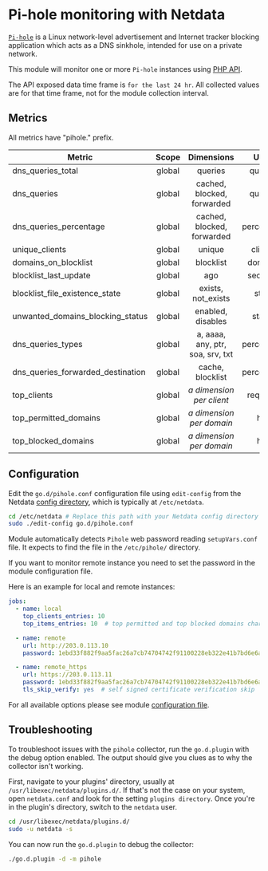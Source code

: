 <!--
title: "Pi-hole monitoring with Netdata"
description: "Monitor the health and performance of Pi-hole instances with zero configuration, per-second metric granularity, and interactive visualizations."
custom_edit_url: https://github.com/netdata/go.d.plugin/edit/master/modules/pihole/README.md
sidebar_label: "Pi-hole"
-->

# Pi-hole monitoring with Netdata

[`Pi-hole`](https://pi-hole.net) is a Linux network-level advertisement and Internet tracker blocking application which
acts as a DNS sinkhole, intended for use on a private network.

This module will monitor one or more `Pi-hole` instances using [PHP API](https://github.com/pi-hole/AdminLTE).

The API exposed data time frame is `for the last 24 hr`. All collected values are for that time frame, not for the
module collection interval.

## Metrics

All metrics have "pihole." prefix.

| Metric                            | Scope  |            Dimensions            |   Units    |
|-----------------------------------|:------:|:--------------------------------:|:----------:|
| dns_queries_total                 | global |             queries              |  queries   |
| dns_queries                       | global |    cached, blocked, forwarded    |  queries   |
| dns_queries_percentage            | global |    cached, blocked, forwarded    | percentage |
| unique_clients                    | global |              unique              |  clients   |
| domains_on_blocklist              | global |            blocklist             |  domains   |
| blocklist_last_update             | global |               ago                |  seconds   |
| blocklist_file_existence_state    | global |        exists, not_exists        |   state    |
| unwanted_domains_blocking_status  | global |        enabled, disables         |   status   |
| dns_queries_types                 | global | a, aaaa, any, ptr, soa, srv, txt | percentage |
| dns_queries_forwarded_destination | global |         cache, blocklist         | percentage |
| top_clients                       | global |  <i>a dimension per client</i>   |  requests  |
| top_permitted_domains             | global |  <i>a dimension per domain</i>   |    hits    |
| top_blocked_domains               | global |  <i>a dimension per domain</i>   |    hits    |

## Configuration

Edit the `go.d/pihole.conf` configuration file using `edit-config` from the
Netdata [config directory](https://learn.netdata.cloud/docs/configure/nodes), which is typically at `/etc/netdata`.

```bash
cd /etc/netdata # Replace this path with your Netdata config directory
sudo ./edit-config go.d/pihole.conf
```

Module automatically detects `Pihole` web password reading `setupVars.conf` file. It expects to find the file in
the `/etc/pihole/` directory.

If you want to monitor remote instance you need to set the password in the module configuration file.

Here is an example for local and remote instances:

```yaml
jobs:
  - name: local
    top_clients_entries: 10
    top_items_entries: 10  # top permitted and top blocked domains charts

  - name: remote
    url: http://203.0.113.10
    password: 1ebd33f882f9aa5fac26a7cb74704742f91100228eb322e41b7bd6e6aeb8f74b

  - name: remote_https
    url: https://203.0.113.11
    password: 1ebd33f882f9aa5fac26a7cb74704742f91100228eb322e41b7bd6e6aeb8f74b
    tls_skip_verify: yes  # self signed certificate verification skip

```

For all available options please see
module [configuration file](https://github.com/netdata/go.d.plugin/blob/master/config/go.d/pihole.conf).

## Troubleshooting

To troubleshoot issues with the `pihole` collector, run the `go.d.plugin` with the debug option enabled. The output
should give you clues as to why the collector isn't working.

First, navigate to your plugins' directory, usually at `/usr/libexec/netdata/plugins.d/`. If that's not the case on your
system, open `netdata.conf` and look for the setting `plugins directory`. Once you're in the plugin's directory, switch
to the `netdata` user.

```bash
cd /usr/libexec/netdata/plugins.d/
sudo -u netdata -s
```

You can now run the `go.d.plugin` to debug the collector:

```bash
./go.d.plugin -d -m pihole
```
